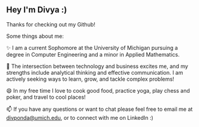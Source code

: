 ## Hey I'm Divya :)

Thanks for checking out my Github!

Some things about me: 

✨ I am a current Sophomore at the University of Michigan pursuing a degree in Computer Engineering and a minor in Applied Mathematics. <br/> 

🔭 The intersection between technology and business excites me, and my strengths include analytical thinking and effective communication. I am actively seeking ways to learn, grow, and tackle complex problems! <br/> 

😄 In my free time I love to cook good food, practice yoga, play chess and poker, and travel to cool places! <br/> 

📫 If you have any questions or want to chat please feel free to email me at divponda@umich.edu, or to connect with me on LinkedIn :)

<!--
**divponda/divponda** is a ✨ _special_ ✨ repository because its `README.md` (this file) appears on your GitHub profile.

Here are some ideas to get you started:

- 🔭 I’m currently working on ...
- 🌱 I’m currently learning ...
- 👯 I’m looking to collaborate on ...
- 🤔 I’m looking for help with ...
- 💬 Ask me about ...
- 📫 How to reach me: ...
- 😄 Pronouns: ...
- ⚡ Fun fact: ...
-->
